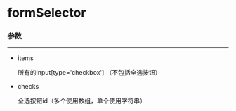 # formSelector
### 参数
***********
* items

  所有的input[type='checkbox'] （不包括全选按钮）
* checks

  全选按钮id（多个使用数组，单个使用字符串）
